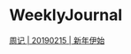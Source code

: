 # WeeklyJournal

[周记 | 20190215 | 新年伊始](https://github.com/liuyongjiesail/WeeklyJournal/blob/master/周记%20%7C%2020190215%20%7C%20新年伊始.md)



